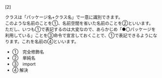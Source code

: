 
[2]

クラスは「パッケージ名+クラス名」で一意に識別できます。  
このような名前のことを①、名前空間を省いた名前のことを②といいます。  
ただし、いつも①で表記するのは大変なので、あらかじめ「●〇パッケージを利用している」ことを③命令で宣言しておくことで、①で表記できるようになります。これを名前の④といいます。

- ①　完全修飾名
- ②　単純名
- ③　import 
- ④  解決
